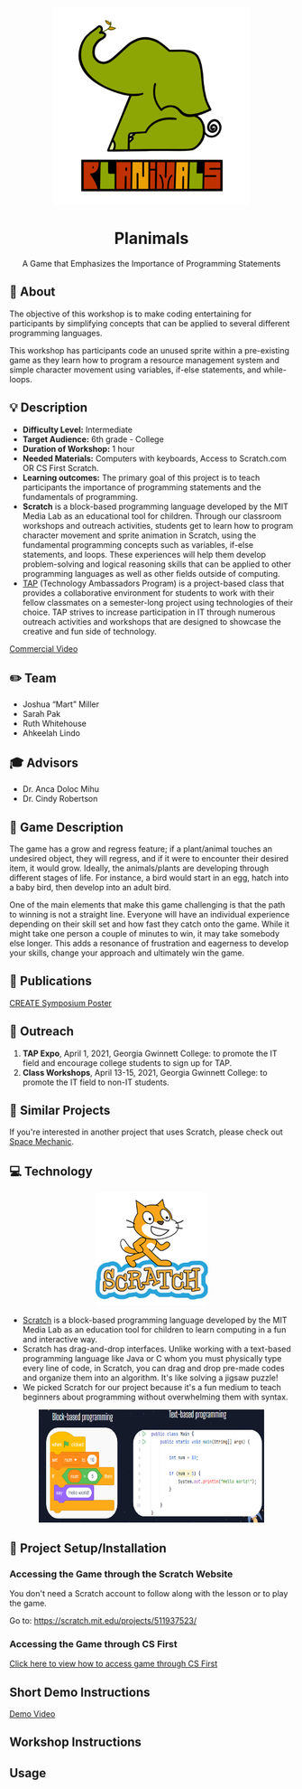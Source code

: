 <p align="center">
  <img alt="Planimals Logo" src="https://github.com/TAP-GGC/planimals/blob/main/Media/planimal%20new%20loko-transparent.png?raw=true" height="350" />
  <h1 align="center">Planimals</h1>
  <p align="center">A Game that Emphasizes the Importance of Programming Statements</p>
</p>

## :loudspeaker: About
The objective of this workshop is to make coding entertaining for participants by simplifying concepts that can be applied to several different programming languages. 

This workshop has participants code an unused sprite within a pre-existing game as they learn how to program a resource management system and simple character movement using variables, if-else statements, and while-loops.

## :bulb: Description

* <b>Difficulty Level:</b> Intermediate
* <b>Target Audience:</b> 6th grade - College
* <b>Duration of Workshop:</b> 1 hour 
* <b>Needed Materials:</b> Computers with keyboards, Access to Scratch.com OR CS First Scratch.
* <b>Learning outcomes:</b> The primary goal of this project is to teach participants the importance of programming statements and the fundamentals of programming.
* <b>Scratch</b> is a block-based programming language developed by the MIT Media Lab as an educational tool for children. Through our classroom workshops and outreach activities, students get to learn how to program character movement and sprite animation in Scratch, using the fundamental programming concepts such as variables, if-else statements, and loops. These experiences will help them develop problem-solving and logical reasoning skills that can be applied to other programming languages as well as other fields outside of computing.
* [TAP](https://ggc.edu/academics/school-of-science-and-technology/research-internships-service-learning/technology-ambassador-program) (Technology Ambassadors Program) is a project-based class that provides a collaborative environment for students to work with their fellow classmates on a semester-long project using technologies of their choice. TAP strives to increase participation in IT through numerous outreach activities and workshops that are designed to showcase the creative and fun side of technology.

[Commercial Video](https://github.com/user-attachments/assets/b1126403-8272-46df-abeb-81e0fcd8bca6)




## :pencil2: Team

* Joshua “Mart” Miller
* Sarah Pak
* Ruth Whitehouse
* Ahkeelah Lindo

## :mortar_board: Advisors

* Dr. Anca Doloc Mihu
* Dr. Cindy Robertson

## :page_with_curl: Game Description
The game has a grow and regress feature; if a plant/animal touches an undesired object, they will regress, and if it were to encounter their desired item, it would grow. Ideally, the animals/plants are developing through different stages of life. For instance, a bird would start in an egg, hatch into a baby bird, then develop into an adult bird.

One of the main elements that make this game challenging is that the path to winning is not a straight line. Everyone will have an individual experience depending on their skill set and how fast they catch onto the game. While it might take one person a couple of minutes to win, it may take somebody else longer. This adds a resonance of frustration and eagerness to develop your skills, change your approach and ultimately win the game.

## :memo: Publications




[CREATE Symposium Poster](https://github.com/TechAmbassadors-GGC/planimals/files/6418632/Create.workshop.poster.pdf)

## :open_hands: Outreach

1. <b>TAP Expo</b>, April 1, 2021, Georgia Gwinnett College: to promote the IT field and encourage college students to sign up for TAP.
2. <b>Class Workshops</b>, April 13-15, 2021, Georgia Gwinnett College: to promote the IT field to non-IT students.

## :mag_right: Similar Projects
If you're interested in another project that uses Scratch, please check out [Space Mechanic](https://github.com/TAP-GGC/NinjaTurtles).

## :computer: Technology

<p align="center">
  <img src = "Media/Technology/scratch logo.png" width="200" height="200"/>
</p>

* [Scratch](https://scratch.mit.edu/) is a block-based programming language developed by the MIT Media Lab as an education tool for children to learn computing in a fun and interactive way.
* Scratch has drag-and-drop interfaces. Unlike working with a text-based programming language like Java or C whom you must physically type every line of code, in Scratch, you can drag and drop pre-made codes and organize them into an algorithm. It's like solving a jigsaw puzzle!
* We picked Scratch for our project because it's a fun medium to teach beginners about programming without overwhelming them with syntax.

<p align="center">
<img src = "Media/Technology/block-based language.png" width ="400" height="200">
</p>


## :floppy_disk: Project Setup/Installation 

### Accessing the Game through the Scratch Website

You don't need a Scratch account to follow along with the lesson or to play the game. 

Go to:
https://scratch.mit.edu/projects/511937523/

### Accessing the Game through CS First

[Click here to view how to access game through CS First](/Documents/CS%20First%20Walkthrough/CS%20First%20Walkthrough.md)

## Short Demo Instructions 

[Demo Video](https://github.com/user-attachments/assets/c1605fe8-f7e2-4b9e-b336-8fb364e39cec)




## Workshop Instructions 

## Usage

